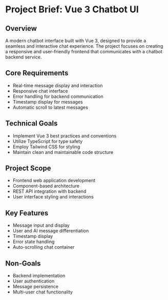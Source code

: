 # Project Brief: Vue 3 Chatbot UI

## Overview
A modern chatbot interface built with Vue 3, designed to provide a seamless and interactive chat experience. The project focuses on creating a responsive and user-friendly frontend that communicates with a chatbot backend service.

## Core Requirements
- Real-time message display and interaction
- Responsive chat interface
- Error handling for backend communication
- Timestamp display for messages
- Automatic scroll to latest messages

## Technical Goals
- Implement Vue 3 best practices and conventions
- Utilize TypeScript for type safety
- Employ Tailwind CSS for styling
- Maintain clean and maintainable code structure

## Project Scope
- Frontend web application development
- Component-based architecture
- REST API integration with backend
- User interface styling and interactions

## Key Features
- Message input and display
- User and AI message differentiation
- Timestamp display
- Error state handling
- Auto-scrolling chat container

## Non-Goals
- Backend implementation
- User authentication
- Message persistence
- Multi-user chat functionality
